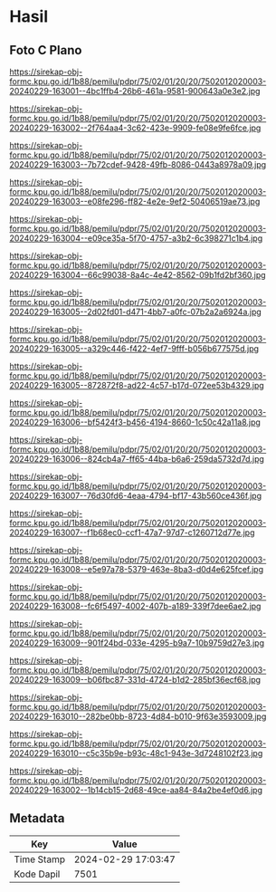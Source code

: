 # Hasil

## Foto C Plano

https://sirekap-obj-formc.kpu.go.id/1b88/pemilu/pdpr/75/02/01/20/20/7502012020003-20240229-163001--4bc1ffb4-26b6-461a-9581-900643a0e3e2.jpg

https://sirekap-obj-formc.kpu.go.id/1b88/pemilu/pdpr/75/02/01/20/20/7502012020003-20240229-163002--2f764aa4-3c62-423e-9909-fe08e9fe6fce.jpg

https://sirekap-obj-formc.kpu.go.id/1b88/pemilu/pdpr/75/02/01/20/20/7502012020003-20240229-163003--7b72cdef-9428-49fb-8086-0443a8978a09.jpg

https://sirekap-obj-formc.kpu.go.id/1b88/pemilu/pdpr/75/02/01/20/20/7502012020003-20240229-163003--e08fe296-ff82-4e2e-9ef2-50406519ae73.jpg

https://sirekap-obj-formc.kpu.go.id/1b88/pemilu/pdpr/75/02/01/20/20/7502012020003-20240229-163004--e09ce35a-5f70-4757-a3b2-6c398271c1b4.jpg

https://sirekap-obj-formc.kpu.go.id/1b88/pemilu/pdpr/75/02/01/20/20/7502012020003-20240229-163004--66c99038-8a4c-4e42-8562-09b1fd2bf360.jpg

https://sirekap-obj-formc.kpu.go.id/1b88/pemilu/pdpr/75/02/01/20/20/7502012020003-20240229-163005--2d02fd01-d471-4bb7-a0fc-07b2a2a6924a.jpg

https://sirekap-obj-formc.kpu.go.id/1b88/pemilu/pdpr/75/02/01/20/20/7502012020003-20240229-163005--a329c446-f422-4ef7-9fff-b056b677575d.jpg

https://sirekap-obj-formc.kpu.go.id/1b88/pemilu/pdpr/75/02/01/20/20/7502012020003-20240229-163005--872872f8-ad22-4c57-b17d-072ee53b4329.jpg

https://sirekap-obj-formc.kpu.go.id/1b88/pemilu/pdpr/75/02/01/20/20/7502012020003-20240229-163006--bf5424f3-b456-4194-8660-1c50c42a11a8.jpg

https://sirekap-obj-formc.kpu.go.id/1b88/pemilu/pdpr/75/02/01/20/20/7502012020003-20240229-163006--824cb4a7-ff65-44ba-b6a6-259da5732d7d.jpg

https://sirekap-obj-formc.kpu.go.id/1b88/pemilu/pdpr/75/02/01/20/20/7502012020003-20240229-163007--76d30fd6-4eaa-4794-bf17-43b560ce436f.jpg

https://sirekap-obj-formc.kpu.go.id/1b88/pemilu/pdpr/75/02/01/20/20/7502012020003-20240229-163007--f1b68ec0-ccf1-47a7-97d7-c1260712d77e.jpg

https://sirekap-obj-formc.kpu.go.id/1b88/pemilu/pdpr/75/02/01/20/20/7502012020003-20240229-163008--e5e97a78-5379-463e-8ba3-d0d4e625fcef.jpg

https://sirekap-obj-formc.kpu.go.id/1b88/pemilu/pdpr/75/02/01/20/20/7502012020003-20240229-163008--fc6f5497-4002-407b-a189-339f7dee6ae2.jpg

https://sirekap-obj-formc.kpu.go.id/1b88/pemilu/pdpr/75/02/01/20/20/7502012020003-20240229-163009--901f24bd-033e-4295-b9a7-10b9759d27e3.jpg

https://sirekap-obj-formc.kpu.go.id/1b88/pemilu/pdpr/75/02/01/20/20/7502012020003-20240229-163009--b06fbc87-331d-4724-b1d2-285bf36ecf68.jpg

https://sirekap-obj-formc.kpu.go.id/1b88/pemilu/pdpr/75/02/01/20/20/7502012020003-20240229-163010--282be0bb-8723-4d84-b010-9f63e3593009.jpg

https://sirekap-obj-formc.kpu.go.id/1b88/pemilu/pdpr/75/02/01/20/20/7502012020003-20240229-163010--c5c35b9e-b93c-48c1-943e-3d7248102f23.jpg

https://sirekap-obj-formc.kpu.go.id/1b88/pemilu/pdpr/75/02/01/20/20/7502012020003-20240229-163002--1b14cb15-2d68-49ce-aa84-84a2be4ef0d6.jpg


## Metadata

| Key        | Value               |
| ---------- | ------------------- |
| Time Stamp | 2024-02-29 17:03:47 |
| Kode Dapil | 7501                |



